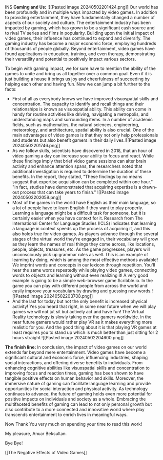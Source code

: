
INS
**Gaming and Us:**
![[Pasted image 20240502201424.png]]
Our world has been profoundly and in multiple ways impacted by video games. In addition to providing entertainment, they have fundamentally changed a number of aspects of our society and culture. The entertainment industry has been impacted by gaming, which has grown to be a significant cash source and to rival TV series and films in popularity. Building upon the initial impact of video games, their influence has continued to expand and diversify. The gaming industry has become a major economic force, employing hundreds of thousands of people globally. Beyond entertainment, video games have found applications in education, training, and even therapy, demonstrating their versatility and potential to positively impact various sectors.

To begin with gaming impact, we for sure have to mention the ability of the games to unite and bring us all together over a common goal. Even if it is just building a house it brings us joy and cheerfulness of succeeding by helping each other and having fun. Now we can jump a bit further to the facts:

- First of all as everybody knows we have improved visuospatial skills and concentration. The capacity to identify and recall things and their relationships is known as visuospatial ability. This ability can come in handy for routine activities like driving, navigating a metropolis, and understanding maps and surrounding items. In a number of academic fields, such as mathematics, the natural sciences, engineering, meteorology, and architecture, spatial ability is also crucial. One of the main advantages of video games is that they not only help professionals and students but also benefit gamers in their daily lives.![[Pasted image 20240502201746.png]]
- As we follow skills, scientists have discovered in 2018, that an hour of video gaming a day can increase your ability to focus and react. While these findings imply that brief video game sessions can alter brain activity and enhance attention spans, the researchers noted that additional investigation is required to determine the duration of these benefits. In the report, they stated, "These findings by no means suggest that expertise acquisition can be completed within one hour." "In fact, studies have demonstrated that acquiring expertise is a drawn-out process that can take years to finish." ![[Pasted image 20240502202059.png]]
- Most of the games in the world have English as their main language, so a lot of people have to learn English if they want to play properly. Learning a language might be a difficult task for someone, but it is certainly easier when you have context for it. Research from The International Center for Language Studies (ICLS) indicates that learning a language in context speeds up the process of acquiring it, and this also holds true for video games. As players advance through the several stages of the virtual world they're engaged in, their vocabulary will grow as they learn the names of real things they come across, like locations, people, objects, treasures, etc. As the game progresses, players will unconsciously pick up grammar rules as well. This is an example of learning by doing, which is among the most effective methods available! We imprint words and concepts in our lexicon through repetition. You'll hear the same words repeatedly while playing video games, connecting words to objects and learning without even realizing it! A very good example is going to be a simple web-browser game Scribble.io. In the game you can play with different people from across the world and easily improve your vocabulary by drawing and guessing new words.![[Pasted image 20240502203708.png]]
- And the last for today but not the only benefit is increased physical activity! Yes you heard that right, in some near future when we will play games we will not jut sit but actively act and have fun! The Virtual Reality technology is slowly taking over the gamers worldwide. In the near future gamers would rather play VR as it makes everything more realistic for you. And the good thing about it is that playing VR games at least requires you to stand up which is much better than just sitting for 2 hours straight.![[Pasted image 20240502204600.png]]

**The finish line:**
In conclusion, the impact of video games on our world extends far beyond mere entertainment. Video games have become a significant cultural and economic force, influencing industries, shaping social interactions, and offering diverse benefits to individuals. From enhancing cognitive abilities like visuospatial skills and concentration to improving focus and reaction times, gaming has been shown to have tangible positive effects on human behavior and skills. Moreover, the immersive nature of gaming can facilitate language learning and provide opportunities for social interaction and physical activity. As technology continues to advance, the future of gaming holds even more potential for positive impacts on individuals and society as a whole. Embracing the multifaceted benefits of gaming can lead to not only personal growth but also contribute to a more connected and innovative world where play transcends entertainment to enrich lives in meaningful ways.


Now Thank You very much on spending your time to read this work!

My pleasure, Anuar Beksultan.

Bye Bye!


 [[The Negative Effects of Video Games]] 